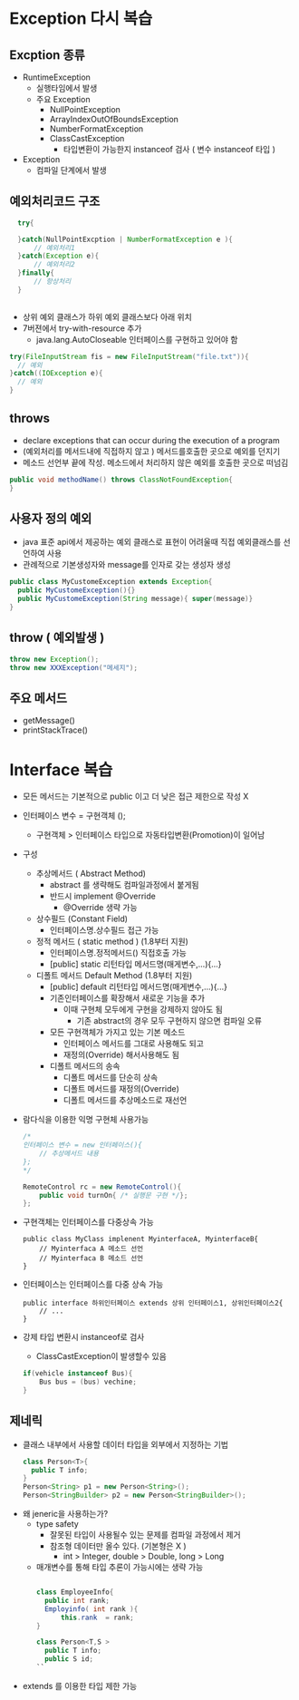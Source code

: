 # Exception 다시 복습 

## Excption 종류
  * RuntimeException
    * 실행타임에서 발생
    * 주요 Exception
      * NullPointException
      * ArrayIndexOutOfBoundsException
      * NumberFormatException
      * ClassCastException
        * 타입변환이 가능한지 instanceof 검사 ( 변수 instanceof 타입 )
  * Exception 
    * 컴파일 단계에서 발생

## 예외처리코드 구조 
  ```java
    try{

    }catch(NullPointExcption | NumberFormatException e ){
        // 예외처리1
    }catch(Exception e){
        // 예외처리2
    }finally{
        // 항상처리
    }
    
  ```
  * 상위 예외 클래스가 하위 예외 클래스보다 아래 위치
  * 7버젼에서 try-with-resource 추가
    * java.lang.AutoCloseable 인터페이스를 구현하고 있어야 함 
  ```java
  try(FileInputStream fis = new FileInputStream("file.txt")){
    // 예외   
  }catch((IOException e){
    // 예외
  }
  ```
## throws 
  * declare exceptions that can occur during the execution of a program
  * (예외처리를 메서드내에 직접하지 않고 ) 메서드를호출한 곳으로 예외를 던지기
  * 메소드 선언부 끝에 작성.  메소드에서 처리하지 않은 예외를 호출한 곳으로 떠넘김 
  ``` java  
  public void methodName() throws ClassNotFoundException{
  }
  ```
## 사용자 정의 예외 
  * java 표준 api에서 제공하는 예외 클래스로 표현이 어려울때 직접 예외클래스를 선언하여 사용
  * 관례적으로 기본생성자와 message를 인자로 갖는 생성자 생성 
  ```java
  public class MyCustomeException extends Exception{
    public MyCustomeException(){}
    public MyCustomeException(String message){ super(message)}
}
  ```
## throw ( 예외발생 )
  ```java
  throw new Exception();
  throw new XXXException("메세지");
  ```
## 주요 메서드
  * getMessage()
  * printStackTrace()


# Interface 복습
  * 모든 메서드는 기본적으로 public 이고 더 낮은 접근 제한으로 작성 X
  * 인터페이스 변수 = 구현객체 ();
    * 구현객체 > 인터페이스 타입으로 자동타입변환(Promotion)이 일어남 
  * 구성
    * 추상메서드 ( Abstract Method)
      * abstract 를 생략해도 컴파일과정에서 붙게됨  
      * 반드시 implement @Override
        * @Override 생략 가능 
    * 상수필드 (Constant Field)
      * 인터페이스명.상수필드 접근 가능 
    * 정적 메서드 ( static method ) (1.8부터 지원)
      * 인터페이스명.정적메서드() 직접호출 가능
      * [public] static 리턴타입 메서드명(매게변수,...){...}
    * 디폴트 메서드 Default Method (1.8부터 지원)
      * [public] default 리턴타입 메서드명(매게변수,...){...}
      * 기존인터페이스를 확장해서 새로운 기능을 추가 
        * 이때 구현체 모두에게 구현을 강제하지 않아도 됨 
          * 기존 abstract의 경우 모두 구현하지 않으면 컴파일 오류 
      * 모든 구현객체가 가지고 있는 기본 메소드 
        * 인터페이스 메서드를 그대로 사용해도 되고
        * 재정의(Override) 해서사용해도 됨
      * 디폴트 메서드의 송속
        * 디폴트 메서드를 단순히 상속 
        * 디폴트 메서드를 재정의(Override)
        * 디폴트 메서드를 추상메소드로 재선언

  * 람다식을 이용한 익명 구현체 사용가능
    ```java
    /*
    인터페이스 변수 = new 인터페이스(){
        // 추상메서드 내용 
    };
    */
    
    RemoteControl rc = new RemoteControl(){
        public void turnOn{ /* 실행문 구현 */};
    };
    ```
  * 구현객체는 인터페이스를 다중상속 가능
    ```code
    public class MyClass implenent MyinterfaceA, MyinterfaceB{
        // Myinterfaca A 메소드 선언
        // Myinterfaca B 메소드 선언
    }
    ```
  * 인터페이스는 인터페이스를 다중 상속 가능 
    ```code
    public interface 하위인터페이스 extends 상위 인터페이스1, 상위인터페이스2{
        // ...
    }
    ```  
    
  * 강제 타입 변환시 instanceof로 검사  
    * ClassCastException이 발생할수 있음
    ```java
    if(vehicle instanceof Bus){
        Bus bus = (bus) vechine;
    }
    ```

## 제네릭 
  * 클래스 내부에서 사용할 데이터 타입을 외부에서 지정하는 기법 
      ```java
      class Person<T>{
        public T info; 
      }
      Person<String> p1 = new Person<String>();
      Person<StringBuilder> p2 = new Person<StringBuilder>();
      ```
  * 왜 jeneric을 사용하는가?
    * type safety 
      * 잘못된 타입이 사용될수 있는 문제를 컴파일 과정에서 제거 
      * 참조형 데이터만 올수 있다. (기본형은 X )
        * int > Integer, double > Double, long > Long
    * 매개변수를 통해 타입 추론이 가능시에는 생략 가능 
      ```java
      
      class EmployeeInfo{
        public int rank;
        Employinfo( int rank ){
            this.rank  = rank;
      }
      
      class Person<T,S >
        public T info;
        public S id;
      ``
  * extends 를 이용한 타입 제한 가능    